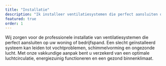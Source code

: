 ```yaml
---
title: "Installatie"
description: "Ik installeer ventilatiesystemen die perfect aansluiten op uw situatie. Zo voorkomt u vocht en schimmel en geniet u van frisse, gezonde lucht."
featured: true
order: 1
---
```


Wij zorgen voor de professionele installatie van ventilatiesystemen die perfect aansluiten op uw woning of bedrijfspand. Een slecht geïnstalleerd systeem kan leiden tot vochtproblemen, schimmelvorming en ongezonde lucht. Met onze vakkundige aanpak bent u verzekerd van een optimale luchtcirculatie, energiezuinig functioneren en een gezond binnenklimaat.